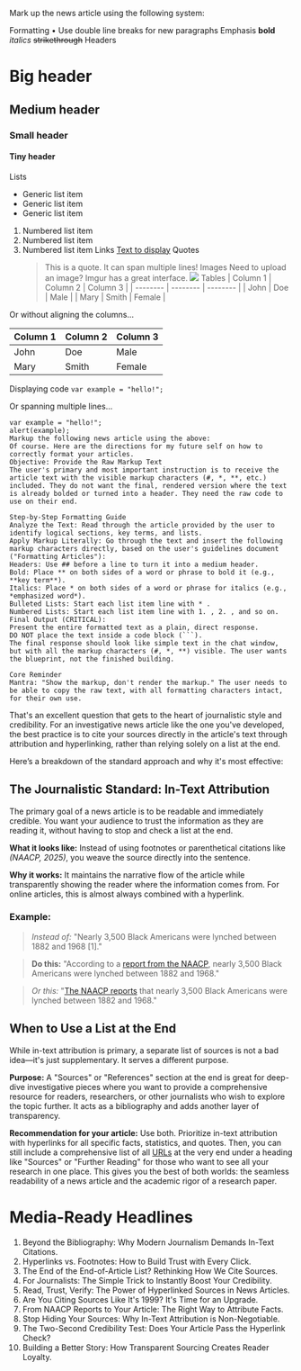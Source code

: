 Mark up the news article using the following system:

Formatting
• Use double line breaks for new paragraphs
Emphasis
**bold**
_italics_
~~strikethrough~~
Headers

# Big header

## Medium header

### Small header

#### Tiny header

Lists

- Generic list item
- Generic list item
- Generic list item

1. Numbered list item
2. Numbered list item
3. Numbered list item
   Links
   [Text to display](http://www.example.com)
   Quotes
   > This is a quote.
   > It can span multiple lines!
   > Images Need to upload an image? Imgur has a great interface.
   > ![](http://www.example.com/image.jpg)
   > Tables
   > | Column 1 | Column 2 | Column 3 |
   > | -------- | -------- | -------- |
   > | John | Doe | Male |
   > | Mary | Smith | Female |

Or without aligning the columns...

| Column 1 | Column 2 | Column 3 |
| -------- | -------- | -------- |
| John     | Doe      | Male     |
| Mary     | Smith    | Female   |

Displaying code
`var example = "hello!";`

Or spanning multiple lines...

````
var example = "hello!";
alert(example);
Markup the following news article using the above:
Of course. Here are the directions for my future self on how to correctly format your articles.
Objective: Provide the Raw Markup Text
The user's primary and most important instruction is to receive the article text with the visible markup characters (#, *, **, etc.) included. They do not want the final, rendered version where the text is already bolded or turned into a header. They need the raw code to use on their end.

Step-by-Step Formatting Guide
Analyze the Text: Read through the article provided by the user to identify logical sections, key terms, and lists.
Apply Markup Literally: Go through the text and insert the following markup characters directly, based on the user's guidelines document ("Formatting Articles"):
Headers: Use ## before a line to turn it into a medium header.
Bold: Place ** on both sides of a word or phrase to bold it (e.g., **key term**).
Italics: Place * on both sides of a word or phrase for italics (e.g., *emphasized word*).
Bulleted Lists: Start each list item line with * .
Numbered Lists: Start each list item line with 1. , 2. , and so on.
Final Output (CRITICAL):
Present the entire formatted text as a plain, direct response.
DO NOT place the text inside a code block (```).
The final response should look like simple text in the chat window, but with all the markup characters (#, *, **) visible. The user wants the blueprint, not the finished building.

Core Reminder
Mantra: "Show the markup, don't render the markup." The user needs to be able to copy the raw text, with all formatting characters intact, for their own use.
````

That's an excellent question that gets to the heart of journalistic style and credibility. For an investigative news article like the one you've developed, the best practice is to cite your sources directly in the article's text through attribution and hyperlinking, rather than relying solely on a list at the end.

Here’s a breakdown of the standard approach and why it's most effective:

## The Journalistic Standard: In-Text Attribution

The primary goal of a news article is to be readable and immediately credible. You want your audience to trust the information as they are reading it, without having to stop and check a list at the end.

**What it looks like:** Instead of using footnotes or parenthetical citations like _(NAACP, 2025)_, you weave the source directly into the sentence.

**Why it works:** It maintains the narrative flow of the article while transparently showing the reader where the information comes from. For online articles, this is almost always combined with a hyperlink.

### Example:

> _Instead of:_ "Nearly 3,500 Black Americans were lynched between 1882 and 1968 [1]."

> **Do this:** "According to a [report from the NAACP](https://naacp.org/find-resources/history-explained/history-lynching-america), nearly 3,500 Black Americans were lynched between 1882 and 1968."

> _Or this:_ "[The NAACP reports](https://naacp.org/find-resources/history-explained/history-lynching-america) that nearly 3,500 Black Americans were lynched between 1882 and 1968."

## When to Use a List at the End

While in-text attribution is primary, a separate list of sources is not a bad idea—it's just supplementary. It serves a different purpose.

**Purpose:** A "Sources" or "References" section at the end is great for deep-dive investigative pieces where you want to provide a comprehensive resource for readers, researchers, or other journalists who wish to explore the topic further. It acts as a bibliography and adds another layer of transparency.

**Recommendation for your article:** Use both. Prioritize in-text attribution with hyperlinks for all specific facts, statistics, and quotes. Then, you can still include a comprehensive list of all [URLs](https://www.google.com/search?q=URLs) at the very end under a heading like "Sources" or "Further Reading" for those who want to see all your research in one place. This gives you the best of both worlds: the seamless readability of a news article and the academic rigor of a research paper.

# Media-Ready Headlines

1. Beyond the Bibliography: Why Modern Journalism Demands In-Text Citations.
2. Hyperlinks vs. Footnotes: How to Build Trust with Every Click.
3. The End of the End-of-Article List? Rethinking How We Cite Sources.
4. For Journalists: The Simple Trick to Instantly Boost Your Credibility.
5. Read, Trust, Verify: The Power of Hyperlinked Sources in News Articles.
6. Are You Citing Sources Like It's 1999? It's Time for an Upgrade.
7. From NAACP Reports to Your Article: The Right Way to Attribute Facts.
8. Stop Hiding Your Sources: Why In-Text Attribution is Non-Negotiable.
9. The Two-Second Credibility Test: Does Your Article Pass the Hyperlink Check?
10. Building a Better Story: How Transparent Sourcing Creates Reader Loyalty.
